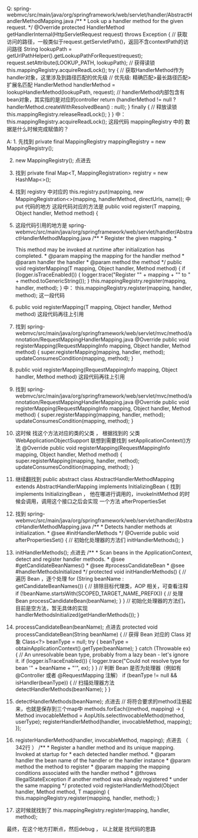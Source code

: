 Q: spring-webmvc/src/main/java/org/springframework/web/servlet/handler/AbstractHandlerMethodMapping.java
    /**
         * Look up a handler method for the given request.
         */
        @Override
        protected HandlerMethod getHandlerInternal(HttpServletRequest request) throws Exception {
            // 获取访问的路径，一般类似于request.getServletPath()，返回不含contextPath的访问路径
            String lookupPath = getUrlPathHelper().getLookupPathForRequest(request);
            request.setAttribute(LOOKUP_PATH, lookupPath);
            // 获得读锁
            this.mappingRegistry.acquireReadLock();
            try {
                // 获取HandlerMethod作为handler对象，这里涉及到路径匹配的优先级
                // 优先级: 精确匹配>最长路径匹配>扩展名匹配
                HandlerMethod handlerMethod = lookupHandlerMethod(lookupPath, request);
                // handlerMethod内部包含有bean对象，其实指的是对应的controller
                return (handlerMethod != null ? handlerMethod.createWithResolvedBean() : null);
            }
            finally {
                //  释放读锁
                this.mappingRegistry.releaseReadLock();
            }
        }
    中： this.mappingRegistry.acquireReadLock(); 这段代码 mappingRegistry 中的 数据是什么时候完成赋值的？

A: 1. 先找到 private final MappingRegistry mappingRegistry = new MappingRegistry();

   2. new MappingRegistry(); 点进去

   3. 找到 private final Map<T, MappingRegistration<T>> registry = new HashMap<>();

   4. 找到 registry 中对应的 this.registry.put(mapping, new MappingRegistration<>(mapping, handlerMethod, directUrls, name)); 中 put 代码的地方
       这段代码对应的方法是 public void register(T mapping, Object handler, Method method) {

   5. 这段代码引用的地方是 spring-webmvc/src/main/java/org/springframework/web/servlet/handler/AbstractHandlerMethodMapping.java
        	/**
        	 * Register the given mapping.
        	 * <p>This method may be invoked at runtime after initialization has completed.
        	 * @param mapping the mapping for the handler method
        	 * @param handler the handler
        	 * @param method the method
        	 */
        	public void registerMapping(T mapping, Object handler, Method method) {
        		if (logger.isTraceEnabled()) {
        			logger.trace("Register \"" + mapping + "\" to " + method.toGenericString());
        		}
        		this.mappingRegistry.register(mapping, handler, method);
        	}
       中： this.mappingRegistry.register(mapping, handler, method); 这一段代码

   6. public void registerMapping(T mapping, Object handler, Method method) 这段代码再往上引用

   7. 找到 spring-webmvc/src/main/java/org/springframework/web/servlet/mvc/method/annotation/RequestMappingHandlerMapping.java
        	@Override
        	public void registerMapping(RequestMappingInfo mapping, Object handler, Method method) {
        		super.registerMapping(mapping, handler, method);
        		updateConsumesCondition(mapping, method);
        	}

   8. public void registerMapping(RequestMappingInfo mapping, Object handler, Method method) 这段代码再往上引用

   9. 找到 spring-webmvc/src/main/java/org/springframework/web/servlet/mvc/method/annotation/RequestMappingHandlerMapping.java
            @Override
        	public void registerMapping(RequestMappingInfo mapping, Object handler, Method method) {
        		super.registerMapping(mapping, handler, method);
        		updateConsumesCondition(mapping, method);
        	}

   10. 这时候 找这个方法对应的类的父类 ， 根据找到的 父类 WebApplicationObjectSupport 联想到需要找到 setApplicationContext()方法
            @Override
            public void registerMapping(RequestMappingInfo mapping, Object handler, Method method) {
                super.registerMapping(mapping, handler, method);
                updateConsumesCondition(mapping, method);
            }

   11. 继续翻找到 public abstract class AbstractHandlerMethodMapping<T> extends AbstractHandlerMapping implements InitializingBean {
            找到 implements InitializingBean ， 他在哪进行调用的，invokeInitMethod 的时候会调用，调用这个接口之后会实现 一个方法 afterPropertiesSet

   12. 找到 spring-webmvc/src/main/java/org/springframework/web/servlet/handler/AbstractHandlerMethodMapping.java
        	/**
        	 * Detects handler methods at initialization.
        	 * @see #initHandlerMethods
        	 */
        	@Override
        	public void afterPropertiesSet() {
        		// 初始化处理器的方法们
        		initHandlerMethods();
        	}

   13. initHandlerMethods(); 点进去
            /**
        	 * Scan beans in the ApplicationContext, detect and register handler methods.
        	 * @see #getCandidateBeanNames()
        	 * @see #processCandidateBean
        	 * @see #handlerMethodsInitialized
        	 */
        	protected void initHandlerMethods() {
        		// 遍历 Bean ，逐个处理
        		for (String beanName : getCandidateBeanNames()) {
        			// 排除目标代理类，AOP 相关，可查看注释
        			if (!beanName.startsWith(SCOPED_TARGET_NAME_PREFIX)) {
        				// 处理 Bean
        				processCandidateBean(beanName);
        			}
        		}
        		// 初始化处理器的方法们，目前是空方法，暂无具体的实现
        		handlerMethodsInitialized(getHandlerMethods());
        	}

   14. processCandidateBean(beanName); 点进去
        	protected void processCandidateBean(String beanName) {
        		// 获得 Bean 对应的 Class 对象
        		Class<?> beanType = null;
        		try {
        			beanType = obtainApplicationContext().getType(beanName);
        		}
        		catch (Throwable ex) {
        			// An unresolvable bean type, probably from a lazy bean - let's ignore it.
        			if (logger.isTraceEnabled()) {
        				logger.trace("Could not resolve type for bean '" + beanName + "'", ex);
        			}
        		}
        		// 判断 Bean 是否为处理器（例如有 @Controller 或者 @RequestMapping 注解）
        		if (beanType != null && isHandler(beanType)) {
        			// 扫描处理器方法
        			detectHandlerMethods(beanName);
        		}
        	}

   15. detectHandlerMethods(beanName); 点进去
        			// 将符合要求的method注册起来，也就是保存到三个map中
        			methods.forEach((method, mapping) -> {
        				Method invocableMethod = AopUtils.selectInvocableMethod(method, userType);
        				registerHandlerMethod(handler, invocableMethod, mapping);
        			});

   16. registerHandlerMethod(handler, invocableMethod, mapping); 点进去 （ 342行 ）
        	/**
        	 * Register a handler method and its unique mapping. Invoked at startup for
        	 * each detected handler method.
        	 * @param handler the bean name of the handler or the handler instance
        	 * @param method the method to register
        	 * @param mapping the mapping conditions associated with the handler method
        	 * @throws IllegalStateException if another method was already registered
        	 * under the same mapping
        	 */
        	protected void registerHandlerMethod(Object handler, Method method, T mapping) {
        		this.mappingRegistry.register(mapping, handler, method);
        	}

   17. 这时候就找到了 this.mappingRegistry.register(mapping, handler, method);


最终，在这个地方打断点，然后debug ， 以上就是 找代码的思路






